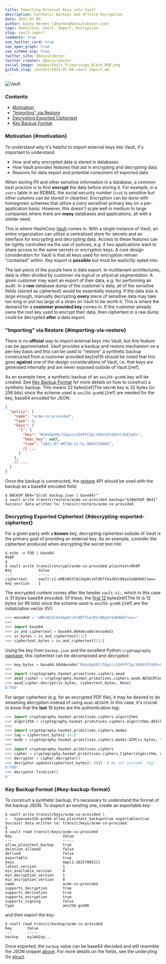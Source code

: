 ```yaml
---
title: Importing External Keys into Vault
description: Synthetic Backups and Offsite Decryption
date: 2021-07-09
author: Danny Hermes (dhermes@bossylobster.com)
tags: Hashicorp, Vault, Import, Encryption
slug: vault-import
comments: true
use_twitter_card: true
use_open_graph: true
use_schema_org: true
twitter_site: @bossylobster
twitter_creator: @bossylobster
social_image: images/Vault_PrimaryLogo_Black_RGB.png
github_slug: content/2021-07-09-vault-import.md
---
```


![Vault](/images/Vault_PrimaryLogo_Black_RGB.png)

### Contents

-   [Motivation](#motivation)
-   ["Importing" via Restore](#importing-via-restore)
-   [Decrypting Exported Ciphertext](#decrypting-exported-ciphertext)
-   [Key Backup Format](#key-backup-format)

### Motivation {#motivation}

To understand why it's helpful to import external keys into Vault, it's
important to understand

-   How and why encrypted data is stored in databases
-   How Vault provides features that aid in encrypting and decrypting data
-   Reasons for data export and potential consumers of exported data

When storing PII and other sensitive information in a database, a common
best practice is to first **encrypt** the data before storing it.
For example, in a `users` table in an RDBMS, the social security number
(`ssn`) is sensitive but other columns can be stored in cleartext. Encryption
can be done with homegrown schemes that utilize a (very sensitive) primary key
on a per-application basis. However, this doesn't scale well in medium to
large companies where there are **many** databases and applications, all with
a similar need.

This is where HashiCorp [Vault][1] comes in. With a single instance of Vault,
an entire organization can utilize a centralized store for secrets and
an interface for encrypting and decrypting data. Access to these features can
be tightly controlled via the use of policies, e.g. if two applications want to
share access to the same secrets or encryption keys. A core design
consideration for Vault is that all keys used for encryption remain
"contained" within. Key export is **possible** but must be explicitly opted
into.

The last piece of the puzzle here is data export. In multitenant architectures,
data is often divided by customer via logical or physical segmentation. A given
customer may want an export of their data, e.g. for performing an
audit. In a **raw** database dump of the customer's data, all of the sensitive
fields (stored as ciphertext) would be essentially missing. If the data size is
large enough, manually decrypting **every** piece of sensitive data may take
too long or put too large of a strain on Vault to be worth it. This is where
the demand for a **customer provided key** comes in. If the customer already
owns the root key used to encrypt their data, then ciphertext in a raw dump
could be decrypted **after** a data export.

### "Importing" via Restore {#importing-via-restore}

There is no **official** way to import external keys into Vault, but this
feature can be approximated. Vault provides a backup and restore mechanism on
a per-key basis and this can be used to "restore" a synthetic backup
constructed from a customer provided key[ref]It should be noted that
this goes **against** one of the design considerations of Vault, i.e.
that keys are generated internally and are never exposed outside of
Vault.[/ref].

As an example here, a synthetic backup of an `aes256-gcm96` key will be
created. See [Key Backup Format](#key-backup-format) for more details on how
to construct a synthetic backup. This means 32 bytes[ref]The secret key is
32 bytes (or 256 bits) since the scheme used is `aes256-gcm96`.[/ref] are
needed for the key, base64 encoded for JSON:

```json
{
  "policy": {
    "name": "acme-co-provided",
    "type": 0,
    "keys": {
      "1": {
        "key": "MoUxGpXXLY1GpicsJG4FFCSp/t6HzVVlddS+CIbEJyE=",
        "hmac_key": null,
        "time": "2021-07-08T18:21:51.080371000Z",
        // ...
      }
    },
    // ...
  }
}
```

Once the backup is constructed, the [restore][2] API should be used with
the backup as a base64 encoded field:

```text
$ BACKUP_B64="$(cat backup.json | base64)"
$ vault write transit/restore/acme-co-provided backup="${BACKUP_B64}"
Success! Data written to: transit/restore/acme-co-provided
```

### Decrypting Exported Ciphertext {#decrypting-exported-ciphertext}

For a given party with a **known** key, decrypting ciphertext outside of Vault
is the primary goal of providing an external key. As an example, consider
the ciphertext produced when encrypting the secret text `FOO`:

```text
$ echo -n FOO | base64
Rk9P
$
$ vault write transit/encrypt/acme-co-provided plaintext=Rk9P
Key            Value
---            -----
ciphertext     vault:v1:aMEvW33l8iXqoDcvXl8KTtkaJEVcB8yeSsQ69mOltw==
key_version    1
```

The encrypted content comes after the header `vault:v1:`, which in this
case is 31 bytes base64 encoded. Of these, the [first 12][4] bytes[ref]The IV
is 12 bytes (or 96 bits) since the scheme used is `aes256-gcm96`.[/ref]
are the initialization vector (IV):

```python
>>> encoded = "aMEvW33l8iXqoDcvXl8KTtkaJEVcB8yeSsQ69mOltw=="
>>>
>>> import base64
>>> iv_and_ciphertext = base64.b64decode(encoded)
>>> iv_bytes = iv_and_ciphertext[:12]
>>> ciphertext_bytes = iv_and_ciphertext[12:]
```

Using the key from `backup.json` and the excellent Python `cryptopgraphy`
[package][3], this ciphertext can be decomposed and decrypted:

```python
>>> key_bytes = base64.b64decode("MoUxGpXXLY1GpicsJG4FFCSp/t6HzVVlddS+CIbEJyE=")
>>>
>>> import cryptography.hazmat.primitives.ciphers.aead
>>> aead_cipher = cryptography.hazmat.primitives.ciphers.aead.AESGCM(key_bytes)
>>> aead_cipher.decrypt(iv_bytes, ciphertext_bytes, None)
b'FOO'
```

For larger ciphertext (e.g. for an encrypted PDF file), it may be desired to
do streaming decryption instead of using `aead.AESGCM`. In this case, it's
crucial to know that the **last** 16 bytes are the authentication tag:

```python
>>> import cryptography.hazmat.primitives.ciphers.algorithms
>>> algorithm = cryptography.hazmat.primitives.ciphers.algorithms.AES(key_bytes)
>>>
>>> import cryptography.hazmat.primitives.ciphers.modes
>>> tag = ciphertext_bytes[-16:]
>>> mode = cryptography.hazmat.primitives.ciphers.modes.GCM(iv_bytes, tag=tag)
>>>
>>> import cryptography.hazmat.primitives.ciphers
>>> cipher = cryptography.hazmat.primitives.ciphers.Cipher(algorithm, mode=mode)
>>> decryptor = cipher.decryptor()
>>> decryptor.update(ciphertext_bytes[:-16])  # Do not include `tag`
b'FOO'
>>> decryptor.finalize()
b''
```

### Key Backup Format {#key-backup-format}

To construct a synthetic backup, it's necessary to understand the format of
the backup JSON. To inspect an existing one, create an exportable key:

```text
$ vault write transit/keys/acme-co-provided \
>   type=aes256-gcm96 allow_plaintext_backup=true exportable=true
Success! Data written to: transit/keys/acme-co-provided
$
$ vault read transit/keys/acme-co-provided
Key                       Value
---                       -----
allow_plaintext_backup    true
deletion_allowed          false
derived                   false
exportable                true
keys                      map[1:1625786511]
latest_version            1
min_available_version     0
min_decryption_version    1
min_encryption_version    0
name                      acme-co-provided
supports_decryption       true
supports_derivation       true
supports_encryption       true
supports_signing          false
type                      aes256-gcm96
```

and then export the key:

```text
$ vault read transit/backup/acme-co-provided
Key       Value
---       -----
backup    eyJwb2xp...
```

Once exported, the `backup` value can be base64 decoded and will resemble
the JSON snippet [above](#importing-via-restore). For more details on the
fields, see the underyling Go [struct][5].

[1]: https://www.vaultproject.io/
[2]: https://www.vaultproject.io/api/secret/transit#restore-key
[3]: https://cryptography.io/en/latest/
[4]: https://discuss.hashicorp.com/t/what-is-the-vault-ciphertext-format-in-case-i-want-to-parse-it/3574/2
[5]: https://github.com/hashicorp/vault/blob/v1.7.3/sdk/helper/keysutil/policy.go#L302
